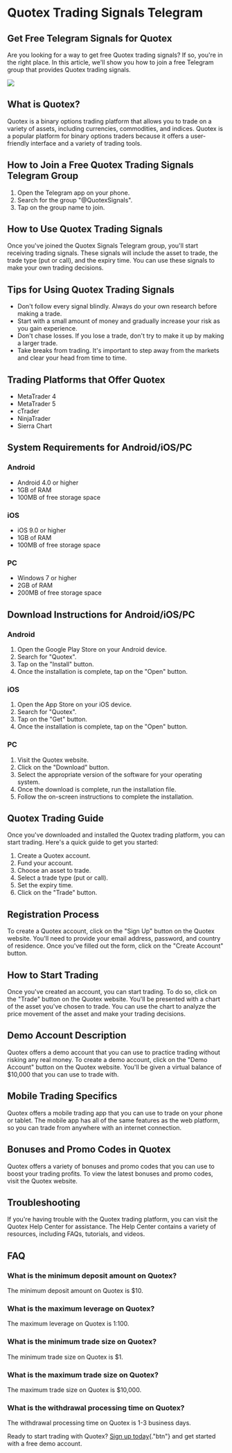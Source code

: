 # Quotex Trading Signals Telegram

## Get Free Telegram Signals for Quotex

Are you looking for a way to get free Quotex trading signals? If so,
you\'re in the right place. In this article, we\'ll show you how to join
a free Telegram group that provides Quotex trading signals.

[![](https://static.quotex.io/files/8_en/300_250.jpg)](https://traff.sbs/brokerqxsignupf)

## What is Quotex?

Quotex is a binary options trading platform that allows you to trade on
a variety of assets, including currencies, commodities, and indices.
Quotex is a popular platform for binary options traders because it
offers a user-friendly interface and a variety of trading tools.

## How to Join a Free Quotex Trading Signals Telegram Group

1.  Open the Telegram app on your phone.
2.  Search for the group "@QuotexSignals".
3.  Tap on the group name to join.

## How to Use Quotex Trading Signals

Once you\'ve joined the Quotex Signals Telegram group, you\'ll start
receiving trading signals. These signals will include the asset to
trade, the trade type (put or call), and the expiry time. You can use
these signals to make your own trading decisions.

## Tips for Using Quotex Trading Signals

-   Don\'t follow every signal blindly. Always do your own research
    before making a trade.
-   Start with a small amount of money and gradually increase your risk
    as you gain experience.
-   Don\'t chase losses. If you lose a trade, don\'t try to make it up
    by making a larger trade.
-   Take breaks from trading. It\'s important to step away from the
    markets and clear your head from time to time.

## Trading Platforms that Offer Quotex

-   MetaTrader 4
-   MetaTrader 5
-   cTrader
-   NinjaTrader
-   Sierra Chart

## System Requirements for Android/iOS/PC

### Android

-   Android 4.0 or higher
-   1GB of RAM
-   100MB of free storage space

### iOS

-   iOS 9.0 or higher
-   1GB of RAM
-   100MB of free storage space

### PC

-   Windows 7 or higher
-   2GB of RAM
-   200MB of free storage space

## Download Instructions for Android/iOS/PC

### Android

1.  Open the Google Play Store on your Android device.
2.  Search for "Quotex".
3.  Tap on the "Install" button.
4.  Once the installation is complete, tap on the "Open" button.

### iOS

1.  Open the App Store on your iOS device.
2.  Search for "Quotex".
3.  Tap on the "Get" button.
4.  Once the installation is complete, tap on the "Open" button.

### PC

1.  Visit the Quotex website.
2.  Click on the "Download" button.
3.  Select the appropriate version of the software for your operating
    system.
4.  Once the download is complete, run the installation file.
5.  Follow the on-screen instructions to complete the installation.

## Quotex Trading Guide

Once you\'ve downloaded and installed the Quotex trading platform, you
can start trading. Here\'s a quick guide to get you started:

1.  Create a Quotex account.
2.  Fund your account.
3.  Choose an asset to trade.
4.  Select a trade type (put or call).
5.  Set the expiry time.
6.  Click on the "Trade" button.

## Registration Process

To create a Quotex account, click on the "Sign Up" button on the
Quotex website. You\'ll need to provide your email address, password,
and country of residence. Once you\'ve filled out the form, click on the
"Create Account" button.

## How to Start Trading

Once you\'ve created an account, you can start trading. To do so, click
on the "Trade" button on the Quotex website. You\'ll be presented
with a chart of the asset you\'ve chosen to trade. You can use the chart
to analyze the price movement of the asset and make your trading
decisions.

## Demo Account Description

Quotex offers a demo account that you can use to practice trading
without risking any real money. To create a demo account, click on the
"Demo Account" button on the Quotex website. You\'ll be given a
virtual balance of \$10,000 that you can use to trade with.

## Mobile Trading Specifics

Quotex offers a mobile trading app that you can use to trade on your
phone or tablet. The mobile app has all of the same features as the web
platform, so you can trade from anywhere with an internet connection.

## Bonuses and Promo Codes in Quotex

Quotex offers a variety of bonuses and promo codes that you can use to
boost your trading profits. To view the latest bonuses and promo codes,
visit the Quotex website.

## Troubleshooting

If you\'re having trouble with the Quotex trading platform, you can
visit the Quotex Help Center for assistance. The Help Center contains a
variety of resources, including FAQs, tutorials, and videos.

## FAQ

### What is the minimum deposit amount on Quotex?

The minimum deposit amount on Quotex is \$10.

### What is the maximum leverage on Quotex?

The maximum leverage on Quotex is 1:100.

### What is the minimum trade size on Quotex?

The minimum trade size on Quotex is \$1.

### What is the maximum trade size on Quotex?

The maximum trade size on Quotex is \$10,000.

### What is the withdrawal processing time on Quotex?

The withdrawal processing time on Quotex is 1-3 business days.

Ready to start trading with Quotex? [Sign up
today](\%22https://traff.sbs/brokerqxsignup\%22){."btn"} and get
started with a free demo account.


